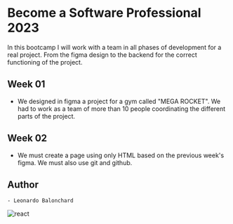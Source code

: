 # Become a Software Professional 2023

In this bootcamp I will work with a team in all phases of development for a real project. From the figma design to the backend for the correct functioning of the project.

## Week 01


- We designed in figma a project for a gym called "MEGA ROCKET". 
We had to work as a team of more than 10 people coordinating the different parts of the project.


## Week 02

- We must create a page using only HTML based on the previous week's figma. We must also use git and github.


## Author
```
- Leonardo Balonchard
```

<img src="https://rr-web-images-bucket.s3.amazonaws.com/images-meta-tags/card-black.png" alt="react"/>

